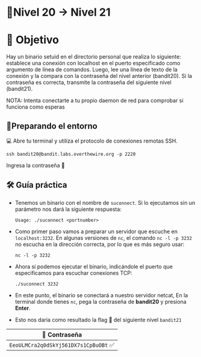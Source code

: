 # 🧩Nivel 20 → Nivel 21

# 🎯 Objetivo

Hay un binario setuid en el directorio personal que realiza lo siguiente: establece una conexión con localhost en el puerto especificado como argumento de línea de comandos. Luego, lee una línea de texto de la conexión y la compara con la contraseña del nivel anterior (bandit20). Si la contraseña es correcta, transmite la contraseña del siguiente nivel (bandit21).

NOTA: Intenta conectarte a tu propio daemon de red para comprobar si funciona como esperas

## 🧭Preparando el entorno

💻 Abre tu terminal y utiliza el protocolo de conexiones remotas SSH.

`ssh bandit20@bandit.labs.overthewire.org -p 2220`

Ingresa la contraseña 🚩

##  🛠️ Guía práctica

- Tenemos un binario con el nombre de `suconnect`. Si lo ejecutamos sin un parámetro nos dará la siguiente respuesta:
    
    `Usage: ./suconnect <portnumber>`
    
- Como primer paso vamos a preparar un servidor que escuche en `localhost:3232`. En algunas versiones de `nc`, el comando `nc -l -p 3232` no escucha en la dirección correcta, por lo que es más seguro usar:
    
    `nc -l -p 3232`
    
- Ahora sí podemos ejecutar el binario, indicándole el puerto que especificamos para escuchar conexiones TCP:
    
    `./suconnect 3232`
    
- En este punto, el binario se conectará a nuestro servidor netcat, 
En la terminal donde tienes `nc`, pega la contraseña de **bandit20** y presiona **Enter**.
- Esto nos daria como resultado la flag 🚩 del siguiente nivel `bandit21`

<div align="center">

| 🔐 Contraseña |
|:-------------:|
| `EeoULMCra2q0dSkYj561DX7s1CpBuOBt` ✅ |

</div>
